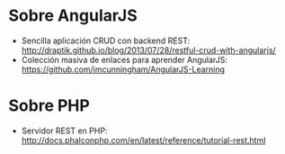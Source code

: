 # Sobre AngularJS

* Sencilla aplicación CRUD con backend REST: <http://draptik.github.io/blog/2013/07/28/restful-crud-with-angularjs/>
* Colección masiva de enlaces para aprender AngularJS: <https://github.com/jmcunningham/AngularJS-Learning>

# Sobre PHP

* Servidor REST en PHP: <http://docs.phalconphp.com/en/latest/reference/tutorial-rest.html>
